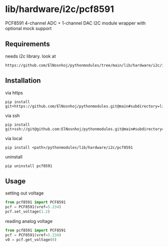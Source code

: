 # lib/hardware/i2c/pcf8591

PCF8591 4-channel ADC + 1-channel DAC I2C module wrapper with optional mock support

## Requirements
needs i2c library. look at 
```
https://github.com/ElNosnhoj/pythonmodules/tree/main/lib/hardware/i2c/i2c
```

## Installation
via https
```
pip install git+https://github.com/ElNosnhoj/pythonmodules.git@main#subdirectory=lib/hardware/i2c/pcf8591
```

via ssh
```
pip install git+ssh://git@github.com:ElNosnhoj/pythonmodules.git@main#subdirectory=lib/hardware/i2c/pcf8591
```

via local
```
pip install <path>/pythonmodules/lib/hardware/i2c/pcf8591
```

uninstall
```
pip uninstall pcf8591
```

## Usage
setting out voltage
```python
from pcf8591 import PCF8591
pcf = PCF8591(vref=5.234)
pcf.set_voltage(1.2)
```

reading analog voltage
```python
from pcf8591 import PCF8591
pcf = PCF8591(vref=5.234)
v0 = pcf.get_voltage(0)
```


